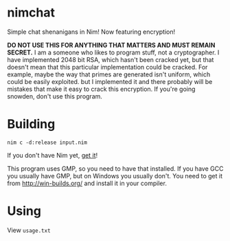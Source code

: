 # nimchat
Simple chat shenanigans in Nim!
Now featuring encryption!

**DO NOT USE THIS FOR ANYTHING THAT MATTERS AND MUST REMAIN SECRET.** I am a someone who likes to program stuff, not a cryptographer. I have implemented 2048 bit RSA, which hasn't been cracked yet, but that doesn't mean that this particular implementation could be cracked. For example, maybe the way that primes are generated isn't uniform, which could be easily exploited. but I implemented it and there probably will be mistakes that make it easy to crack this encryption. If you're going snowden, don't use this program.


# Building
`nim c -d:release input.nim`

If you don't have Nim yet, [get it](http://nim-lang.org/download.html)!

This program uses GMP, so you need to have that installed. If you have GCC you usually have GMP, but on Windows you usually don't. You need to get it from http://win-builds.org/ and install it in your compiler. 

# Using
View `usage.txt`
